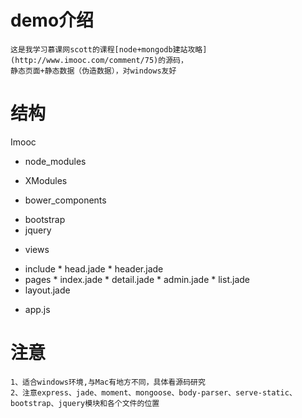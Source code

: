 # demo介绍
    这是我学习慕课网scott的课程[node+mongodb建站攻略](http://www.imooc.com/comment/75)的源码，
    静态页面+静态数据（伪造数据），对windows友好
# 结构
Imooc

  + node_modules
   - XModules
  + bower_components
   - bootstrap
   - jquery
  + views
   - include
    * head.jade
    * header.jade
   - pages
    * index.jade
    * detail.jade
    * admin.jade
    * list.jade
   - layout.jade
  + app.js
        
# 注意
    1、适合windows环境,与Mac有地方不同，具体看源码研究
    2、注意express、jade、moment、mongoose、body-parser、serve-static、bootstrap、jquery模块和各个文件的位置
